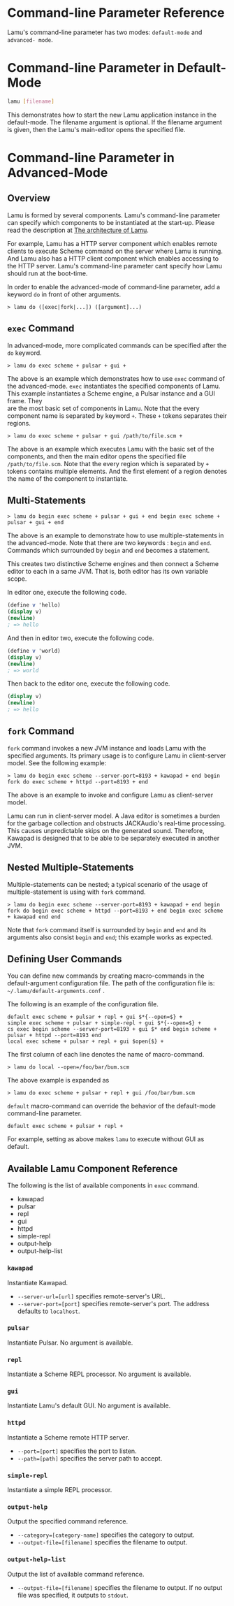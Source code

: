 Command-line Parameter Reference
=================================

Lamu's command-line parameter has two modes: `default-mode` and `advanced-
mode`.

# Command-line Parameter in Default-Mode #

```bash
lamu [filename]
```

This demonstrates how to start the new Lamu application instance in the 
default-mode. The filename argument is optional. If the filename argument is 
given, then the Lamu's main-editor opens the specified file.


# Command-line Parameter in Advanced-Mode #

## Overview ##
Lamu is formed by several components. Lamu's command-line parameter can specify 
which components to be instantiated at the start-up. Please read the 
description at [The architecture of Lamu](./architecture.md).

For example, Lamu has a HTTP server component which enables remote clients to 
execute Scheme command on the server where Lamu is running. And Lamu also has a 
HTTP client component which enables accessing to the HTTP server. Lamu's 
command-line parameter cant specify how Lamu should run at the boot-time.

In order to enable the advanced-mode of command-line parameter, add a keyword 
`do` in front of other arguments. 

```
> lamu do ([exec|fork|...]) ([argument]...)
```

## `exec` Command ##

In advanced-mode, more complicated commands can be specified after the `do` 
keyword.

```
> lamu do exec scheme + pulsar + gui +
```

The above is an example which demonstrates how to use `exec` command of the 
advanced-mode.  `exec` instantiates the specified components of Lamu. This 
example instantiates a Scheme engine, a Pulsar instance and a GUI frame. They  
are the most basic set of components in Lamu. Note that the every component 
name is separated by keyword `+`.  These `+` tokens separates their regions. 

```
> lamu do exec scheme + pulsar + gui /path/to/file.scm +
```

The above is an example which executes Lamu with the basic set of the 
components, and then the main editor opens the specified file 
`/path/to/file.scm`.  Note that the every region which is separated by `+` 
tokens contains multiple elements. And the first element of a region
denotes the name of the component to instantiate.

## Multi-Statements ##

```
> lamu do begin exec scheme + pulsar + gui + end begin exec scheme + pulsar + gui + end
```

The above is an example to demonstrate how to use multiple-statements in the 
advanced-mode.  Note that there are two keywords : `begin` and `end`. Commands 
which surrounded by `begin` and `end` becomes a statement. 

This creates two distinctive Scheme engines and then connect a Scheme editor to 
each in a same JVM. That is, both editor has its own variable scope.

In editor one, execute the following code.

```scheme
(define v 'hello)
(display v)
(newline)
; => hello
```
And then in editor two, execute the following code.

```scheme
(define v 'world)
(display v)
(newline)
; => world
```

Then back to the editor one, execute the following code.

```scheme
(display v)
(newline)
; => hello
```

## `fork` Command ##

`fork` command invokes a new JVM instance and loads Lamu with
the specified arguments. Its primary usage is to configure Lamu
in client-server model. See the following example:

```
> lamu do begin exec scheme --server-port=8193 + kawapad + end begin fork do exec scheme + httpd --port=8193 + end
```
The above is an example to invoke and configure Lamu as client-server model. 

Lamu can run in client-server model. A Java editor is sometimes a burden for 
the garbage collection and obstructs JACKAudio's real-time processing. This 
causes unpredictable skips on the generated sound.  Therefore, Kawapad is 
designed that to be able to be separately executed in another JVM.

## Nested Multiple-Statements ##

Multiple-statements can be nested; a typical scenario of the usage of 
multiple-statement is using with `fork` command.

```
> lamu do begin exec scheme --server-port=8193 + kawapad + end begin fork do begin exec scheme + httpd --port=8193 + end begin exec scheme + kawapad end end
```

Note that `fork` command itself is surrounded by `begin` and `end` and its 
arguments also consist `begin` and `end`; this example works as expected.


## Defining User Commands ##

You can define new commands by creating macro-commands in the default-argument 
configuration file. The path of the configuration file is: 
`~/.lamu/default-arguments.conf` .

The following is an example of the configuration file.

```
default exec scheme + pulsar + repl + gui $*{--open=$} +
simple exec scheme + pulsar + simple-repl + gui $*{--open=$} +
cs exec begin scheme --server-port=8193 + gui $* end begin scheme + pulsar + httpd --port=8193 end
local exec scheme + pulsar + repl + gui $open{$} +
```

The first column of each line denotes the name of macro-command.

```
> lamu do local --open=/foo/bar/bum.scm
```

The above example is expanded as

```
> lamu do exec scheme + pulsar + repl + gui /foo/bar/bum.scm
```

`default` macro-command can override the behavior of the default-mode 
command-line parameter.

```
default exec scheme + pulsar + repl +
```

For example, setting as above makes `lamu` to execute without GUI as default.


## Available Lamu Component Reference ##

The following is the list of available components in `exec` command.

- kawapad
- pulsar
- repl
- gui
- httpd
- simple-repl
- output-help
- output-help-list

### `kawapad` ###
Instantiate Kawapad.
- `--server-url=[url]` specifies remote-server's URL.
- `--server-port=[port]` specifies remote-server's port. The address defaults 
  to `localhost`.

### `pulsar` ###
Instantiate Pulsar. No argument is available.

### `repl` ###
Instantiate a Scheme REPL processor. No argument is available.

### `gui` ###
Instantiate Lamu's default GUI. No argument is available.

### `httpd` ###
Instantiate a Scheme remote HTTP server.
- `--port=[port]` specifies the port to listen.
- `--path=[path]` specifies the server path to accept.

### `simple-repl` ###
Instantiate a simple REPL processor. 

### `output-help` ###
Output the specified command reference.
- `--category=[category-name]` specifies the category to output.
- `--output-file=[filename]` specifies the filename to output.

### `output-help-list` ###
Output the list of available command reference.
- `--output-file=[filename]` specifies the filename to output. If no output 
  file was specified, it outputs to `stdout`.




<!--
# Command Specifier #
The first element in the command-line arguments is a command specifier. This 
can be one of `exec` or `fork`. Or in fact, this can be other string literals 
too, because it can be dynamically extended by the Lamu configuration file.
The mechanism will be described later. When the string as the command specifier 
is none of `exec` , `fork` nor other extended command names, the command 
specifier `default` is applied.
-->


